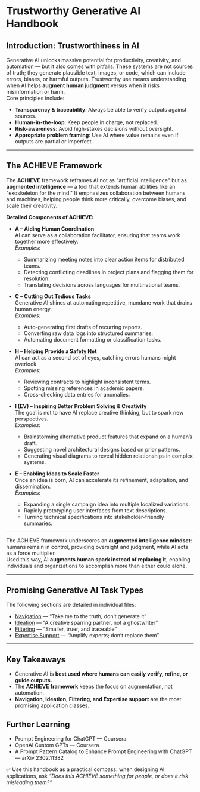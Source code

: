
# Trustworthy Generative AI Handbook

## Introduction: Trustworthiness in AI
Generative AI unlocks massive potential for productivity, creativity, and automation — but it also comes with pitfalls. These systems are not sources of truth; they generate plausible text, images, or code, which can include errors, biases, or harmful outputs. Trustworthy use means understanding when AI helps **augment human judgment** versus when it risks misinformation or harm.  
Core principles include:
- **Transparency & traceability**: Always be able to verify outputs against sources.  
- **Human-in-the-loop**: Keep people in charge, not replaced.  
- **Risk-awareness**: Avoid high-stakes decisions without oversight.  
- **Appropriate problem framing**: Use AI where value remains even if outputs are partial or imperfect.  

---

## The ACHIEVE Framework
The **ACHIEVE** framework reframes AI not as "artificial intelligence" but as **augmented intelligence** — 
a tool that extends human abilities like an "exoskeleton for the mind." It emphasizes collaboration between humans and machines, 
helping people think more critically, overcome biases, and scale their creativity.

**Detailed Components of ACHIEVE:**

- **A – Aiding Human Coordination**  
  AI can serve as a collaboration facilitator, ensuring that teams work together more effectively.  
  *Examples*:  
  - Summarizing meeting notes into clear action items for distributed teams.  
  - Detecting conflicting deadlines in project plans and flagging them for resolution.  
  - Translating decisions across languages for multinational teams.  

- **C – Cutting Out Tedious Tasks**  
  Generative AI shines at automating repetitive, mundane work that drains human energy.  
  *Examples*:  
  - Auto-generating first drafts of recurring reports.  
  - Converting raw data logs into structured summaries.  
  - Automating document formatting or classification tasks.  

- **H – Helping Provide a Safety Net**  
  AI can act as a second set of eyes, catching errors humans might overlook.  
  *Examples*:  
  - Reviewing contracts to highlight inconsistent terms.  
  - Spotting missing references in academic papers.  
  - Cross-checking data entries for anomalies.  

- **I (EV) – Inspiring Better Problem Solving & Creativity**  
  The goal is not to have AI replace creative thinking, but to spark new perspectives.  
  *Examples*:  
  - Brainstorming alternative product features that expand on a human’s draft.  
  - Suggesting novel architectural designs based on prior patterns.  
  - Generating visual diagrams to reveal hidden relationships in complex systems.  

- **E – Enabling Ideas to Scale Faster**  
  Once an idea is born, AI can accelerate its refinement, adaptation, and dissemination.  
  *Examples*:  
  - Expanding a single campaign idea into multiple localized variations.  
  - Rapidly prototyping user interfaces from text descriptions.  
  - Turning technical specifications into stakeholder-friendly summaries.  

---

The ACHIEVE framework underscores an **augmented intelligence mindset**: humans remain in control, 
providing oversight and judgment, while AI acts as a force multiplier.  
Used this way, AI **augments human spark instead of replacing it**, enabling individuals and organizations 
to accomplish more than either could alone.


---

## Promising Generative AI Task Types

The following sections are detailed in individual files:

- [Navigation](patterns/navigation.md) — “Take me to the truth, don’t generate it”  
- [Ideation](patterns/ideation.md) — “A creative sparring partner, not a ghostwriter”  
- [Filtering](patterns/filtering.md) — “Smaller, truer, and traceable”  
- [Expertise Support](patterns/expertise.md) — “Amplify experts; don’t replace them”  

---

## Key Takeaways
- Generative AI is **best used where humans can easily verify, refine, or guide outputs.**  
- The **ACHIEVE framework** keeps the focus on augmentation, not automation.  
- **Navigation, Ideation, Filtering, and Expertise support** are the most promising application classes.  

## Further Learning
- Prompt Engineering for ChatGPT — Coursera  
- OpenAI Custom GPTs — Coursera  
- A Prompt Pattern Catalog to Enhance Prompt Engineering with ChatGPT — arXiv 2302.11382

✅ Use this handbook as a practical compass: when designing AI applications, ask *“Does this ACHIEVE something for people, or does it risk misleading them?”*
